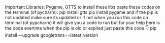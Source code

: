 Important Libraries:
Pygame, GTTS
to install these libs paste these codes on the terminal (of pycharm):
pip install gtts 
pip install pygame
and if the pip is not updated make sure its updated or if not when you run this code on terminal (of pypcharm) it will give you a code to run 
but for your help here is the code evertime when the pip is old or expired just paste this code 👇
 pip install --upgrade googletrans==latest_version

